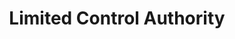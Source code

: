 ---
title: "Limited Control Authority"
excerpt: "We were interested in examining how to plan for vehicles with low actuation relative to the disturbances in the environment. I developed a Stochastic Gradient Ascent (SGA) algorithm to plan for this class of vehicle. Additionally, we were interested in how we could use a team of these vehicles to gather information over large time and distance scales. The image below shows an illustration of what our algorithm planned over a simulated information field (yellow is higher information) of the Gulf of Mexico. The yellow vehicle is able to use the currents to move from an area of low information into an area of high information while the red vehicle was swept away from high information by the currents. Our algorithm enabled vehicles to leverage the currents to find more information. <br/><img src='/images/full_inset.png'>"
collection: portfolio
---
